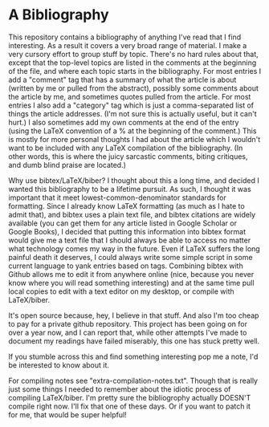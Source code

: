 # A Bibliography

This repository contains a bibliography of anything I've read that I find interesting. 
As a result it covers a very broad range of material.
I make a very cursory effort to group stuff by topic. 
There's no hard rules about that, except that the top-level topics are listed in the comments at the beginning of the file, and where each topic starts in the bibliography.
For most entries I add a "comment" tag that has a summary of what the article is about (written by me or pulled from the abstract), possibly some comments about the article by me, and sometimes quotes pulled from the article.
For most entries I also add a "category" tag which is just a comma-separated list of things the article addresses. (I'm not sure this is actually useful, but it can't hurt.)
I also sometimes add my own comments at the end of the entry (using the LaTeX convention of a % at the beginning of the comment.) This is mostly for more personal thoughts I had about the article which I wouldn't want to be included with any LaTeX compilation of the bibliography.
(In other words, this is where the juicy sarcastic comments, biting critiques, and dumb blind praise are located.)

Why use bibtex/LaTeX/biber? I thought about this a long time, and decided I wanted this bibliography to be a lifetime pursuit.
As such, I thought it was important that it meet lowest-common-denominator standards for formatting. 
Since I already know LaTeX formatting (as much as I hate to admit that), and bibtex uses a plain text file, and bibtex citations are widely available (you can get them for any article listed in Google Scholar or Google Books), I decided that putting this information into bibtex format would give me a text file that I should always be able to access no matter what technology comes my way in the future.
Even if LaTeX suffers the long painful death it deserves, I could always write some simple script in some current language to yank entries based on tags.
Combining bibtex with Github allows me to edit it from anywhere online (nice, because you never know where you will read something interesting) and at the same time pull local copies to edit with a text editor on my desktop, or compile with LaTeX/biber.

It's open source because, hey, I believe in that stuff. And also I'm too cheap to pay for a private github repository.
This project has been going on for over a year now, and I can report that, while other attempts I've made to document my readings have failed miserably, this one has stuck pretty well.

If you stumble across this and find something interesting pop me a note, I'd be interested to know about it.

For compiling notes see "extra-compilation-notes.txt".
Though that is really just some things I needed to remember about the idiotic process of compiling LaTeX/biber.
I'm pretty sure the bibliogrophy actually DOESN'T compile right now.
I'll fix that one of these days.
Or if you want to patch it for me, that would be super helpful!

